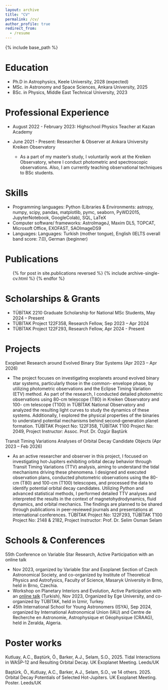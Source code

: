 ```yaml
---
layout: archive
title: "CV"
permalink: /cv/
author_profile: true
redirect_from:
  - /resume
---
```


{% include base_path %}

Education
======
* Ph.D in Astrophysics, Keele University, 2028 (expected)
* MSc. in Astronomy and Space Sciences, Ankara University, 2025
* BSc. in Physics, Middle East Technical University, 2023

Professional Experience
======
* August 2022 - February 2023: Highschool Physics Teacher at Kazan Academy

* June 2021 - Present: Researcher & Observer at Ankara University Kreiken Observatory
  * As a part of my master’s study, I voluntarily work at the Kreiken Observatory, where I conduct photometric
    and spectroscopic observations. Also, I am currently teaching observational techniques to BSc students.
  
Skills
======
* Programming languages: Python (Libraries & Environments: astropy, numpy, scipy, pandas, matplotlib, pymc,
seaborn, PyWD2015, JupyterNotebook, GoogleColab), SQL, LaTeX
* Computer software/ frameworks: AstroImageJ, Maxim DL5, TOPCAT, Microsoft Office, EXOFAST,
SAOImageDS9
* Languages: Languages: Turkish (mother tongue), English (IELTS overall band score: 7.0), German (beginner)

Publications
======
  <ul>{% for post in site.publications reversed %}
    {% include archive-single-cv.html %}
  {% endfor %}</ul>
  
Scholarships & Grants
======
* TÜBİTAK 2210 Graduate Scholarship for National MSc Students, May 2024 – Present
* TÜBİTAK Project 122F358, Research Fellow, Sep 2023 – Apr 2024
* TÜBİTAK Project 122F293, Research Fellow, Apr 2024 - Present

Projects
======
Exoplanet Research around Evolved Binary Star Systems (Apr 2023 – Apr 2026)
* The project focuses on investigating exoplanets around evolved binary star systems, particularly those in the common-
envelope phase, by utilizing photometric observations and the Eclipse Timing Variation (ETV) method. As part of the
research, I conducted detailed photometric observations using 80-cm telescope (T80) in Kreiken Observatory and 100-
cm telescope (T100) in TÜBİTAK National Observatory and analyzed the resulting light curves to study the dynamics
of these systems. Additionally, I explored the physical properties of the binaries to understand potential mechanisms
behind second-generation planet formation.
TÜBİTAK Project No: 122F358, TÜBİTAK T100 Project No: 2049, Project Instructor: Assoc. Prof. Dr. Özgür Baştürk

Transit Timing Variations Analyses of Orbital Decay Candidate Objects (Apr 2023 – Feb 2026)
* As an active researcher and observer in this project, I focused on investigating hot-Jupiters exhibiting orbital decay
behavior through Transit Timing Variations (TTV) analysis, aiming to understand the tidal mechanisms driving these
phenomena. I designed and executed observation plans, conducted photometric observations using the 80-cm (T80)
and 100-cm (T100) telescopes, and processed the data to identify potential orbital decay candidates. Utilizing Python
and advanced statistical methods, I performed detailed TTV analyses and interpreted the results in the context of
magnetohydrodynamics, fluid dynamics, and orbital mechanics. The findings are planned to be shared through
publications in peer-reviewed journals and presentations at international conferences.
TÜBİTAK Project No: 122F293, TÜBİTAK T100 Project No: 2148 & 2182, Project Instructor: Prof. Dr. Selim Osman
Selam

Schools & Conferences 
======
55th Conference on Variable Star Research, Active Participation with an online talk 
 * Nov 2023, organized by Variable Star and Exoplanet Section of Czech Astronomical Society, and co-organized by Institute of Theoretical Physics and Astrofysics, Faculty of Science, Masaryk University in Brno, held in Brno, Czechia.
 * Workshop on Planetary Interiors and Evolution, Active Participation with an [online talk](https://www.youtube.com/watch?v=uncEEXCZJbo) (Turkish), Nov 2023,
Organized by Ege University, and co-organized by TÜBİTAK, held in İzmir, Turkey.
 * 45th International School for Young Astronomers (ISYA), Sep 2024, organized by International Astronomical Union (IAU) and Centre de Recherche en Astronomie, Astrophysique et Géophysique (CRAAG), held in Zeralda, Algeria.

Poster works
======
Kutluay, A.C., Baştürk, Ö., Barker, A.J., Selam, S.O., 2025. Tidal Interactions in WASP-12 and Resulting Orbital Decay. UK Exoplanet Meeting. Leeds/UK

Baştürk, Ö., Kutluay, A.C., Barker, A.J., Selam, S.O., ve 14 others. 2025. Orbital Decay Potentials of Selected Hot-Jupiters. UK Exoplanet Meeting. Poster. Leeds/UK
